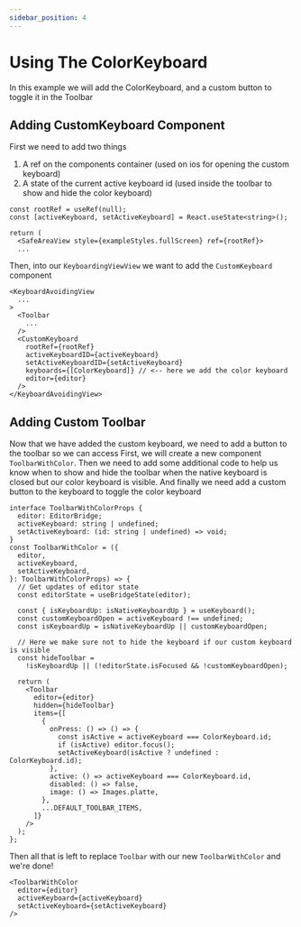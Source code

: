 ```yaml
---
sidebar_position: 4
---
```


# Using The ColorKeyboard

In this example we will add the ColorKeyboard, and a custom button to toggle it in the Toolbar

## Adding CustomKeyboard Component

First we need to add two things

1. A ref on the components container (used on ios for opening the custom keyboard)
2. A state of the current active keyboard id (used inside the toolbar to show and hide the color keyboard)

```tsx
const rootRef = useRef(null);
const [activeKeyboard, setActiveKeyboard] = React.useState<string>();

return (
  <SafeAreaView style={exampleStyles.fullScreen} ref={rootRef}>
  ...
```

Then, into our `KeyboardingViewView` we want to add the `CustomKeyboard` component

```tsx
<KeyboardAvoidingView
  ...
>
  <Toolbar
    ...
  />
  <CustomKeyboard
    rootRef={rootRef}
    activeKeyboardID={activeKeyboard}
    setActiveKeyboardID={setActiveKeyboard}
    keyboards={[ColorKeyboard]} // <-- here we add the color keyboard
    editor={editor}
  />
</KeyboardAvoidingView>
```

## Adding Custom Toolbar

Now that we have added the custom keyboard, we need to add a button to the toolbar so we can access
First, we will create a new component `ToolbarWithColor`.
Then we need to add some additional code to help us know when to show and hide the toolbar
when the native keyboard is closed but our color keyboard is visible.
And finally we need add a custom button to the keyboard to toggle the color keyboard

```tsx
interface ToolbarWithColorProps {
  editor: EditorBridge;
  activeKeyboard: string | undefined;
  setActiveKeyboard: (id: string | undefined) => void;
}
const ToolbarWithColor = ({
  editor,
  activeKeyboard,
  setActiveKeyboard,
}: ToolbarWithColorProps) => {
  // Get updates of editor state
  const editorState = useBridgeState(editor);

  const { isKeyboardUp: isNativeKeyboardUp } = useKeyboard();
  const customKeyboardOpen = activeKeyboard !== undefined;
  const isKeyboardUp = isNativeKeyboardUp || customKeyboardOpen;

  // Here we make sure not to hide the keyboard if our custom keyboard is visible
  const hideToolbar =
    !isKeyboardUp || (!editorState.isFocused && !customKeyboardOpen);

  return (
    <Toolbar
      editor={editor}
      hidden={hideToolbar}
      items={[
        {
          onPress: () => () => {
            const isActive = activeKeyboard === ColorKeyboard.id;
            if (isActive) editor.focus();
            setActiveKeyboard(isActive ? undefined : ColorKeyboard.id);
          },
          active: () => activeKeyboard === ColorKeyboard.id,
          disabled: () => false,
          image: () => Images.platte,
        },
        ...DEFAULT_TOOLBAR_ITEMS,
      ]}
    />
  );
};
```

Then all that is left to replace `Toolbar` with our new `ToolbarWithColor` and we're done!

```tsx
<ToolbarWithColor
  editor={editor}
  activeKeyboard={activeKeyboard}
  setActiveKeyboard={setActiveKeyboard}
/>
```
